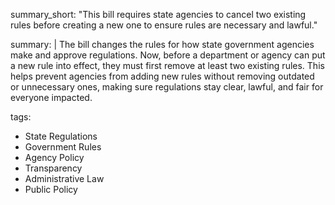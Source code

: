 summary_short: "This bill requires state agencies to cancel two existing rules before creating a new one to ensure rules are necessary and lawful."

summary: |
  The bill changes the rules for how state government agencies make and approve regulations. Now, before a department or agency can put a new rule into effect, they must first remove at least two existing rules. This helps prevent agencies from adding new rules without removing outdated or unnecessary ones, making sure regulations stay clear, lawful, and fair for everyone impacted.

tags:
  - State Regulations
  - Government Rules
  - Agency Policy
  - Transparency
  - Administrative Law
  - Public Policy
